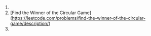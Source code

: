 
1) 
2) [Find the Winner of the Circular Game] (https://leetcode.com/problems/find-the-winner-of-the-circular-game/description/)
3) 
